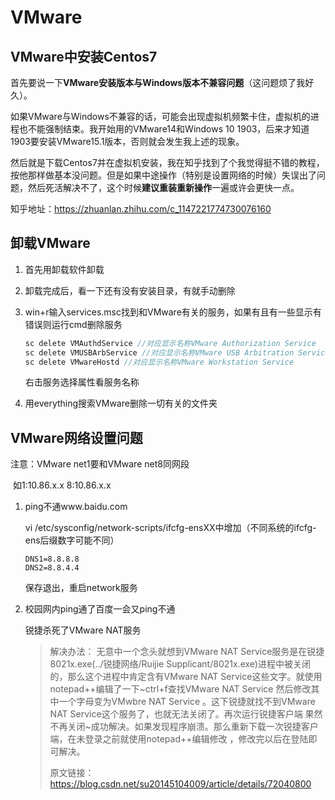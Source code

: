 # VMware

## VMware中安装Centos7

首先要说一下**VMware安装版本与Windows版本不兼容问题**（这问题烦了我好久）。

如果VMware与Windows不兼容的话，可能会出现虚拟机频繁卡住，虚拟机的进程也不能强制结束。我开始用的VMware14和Windows 10 1903，后来才知道1903要安装VMware15.1版本，否则就会发生我上述的现象。

然后就是下载Centos7并在虚拟机安装，我在知乎找到了个我觉得挺不错的教程，按他那样做基本没问题。但是如果中途操作（特别是设置网络的时候）失误出了问题，然后死活解决不了，这个时候**建议重装重新操作**一遍或许会更快一点。

知乎地址：https://zhuanlan.zhihu.com/c_1147221774730076160

## 卸载VMware

1. 首先用卸载软件卸载

2. 卸载完成后，看一下还有没有安装目录，有就手动删除

3. win+r输入services.msc找到和VMware有关的服务，如果有且有一些显示有错误则运行cmd删除服务

   ```java
   sc delete VMAuthdService //对应显示名称VMware Authorization Service
   sc delete VMUSBArbService //对应显示名称VMware USB Arbitration Service
   sc delete VMwareHostd //对应显示名称VMware Workstation Service
   ```

   右击服务选择属性看服务名称

4. 用everything搜索VMware删除一切有关的文件夹

## VMware网络设置问题

注意：VMware net1要和VMware net8同网段

​			如1:10.86.x.x   8:10.86.x.x

1. ping不通www.baidu.com

   vi /etc/sysconfig/network-scripts/ifcfg-ensXX中增加（不同系统的ifcfg-ens后缀数字可能不同）

   ```
   DNS1=8.8.8.8
   DNS2=8.8.4.4
   ```

   保存退出，重启network服务

2. 校园网内ping通了百度一会又ping不通

   锐捷杀死了VMware NAT服务

   > 解决办法：
   > 无意中一个念头就想到VMware NAT Service服务是在锐捷8021x.exe(../锐捷网络/Ruijie Supplicant/8021x.exe)进程中被关闭的，那么这个进程中肯定含有VMware NAT Service这些文字。就使用notepad++编辑了一下~ctrl+f查找VMware NAT Service 然后修改其中一个字母变为VMwbre NAT Service 。这下锐捷就找不到VMware NAT Service这个服务了，也就无法关闭了。再次运行锐捷客户端 果然不再关闭~成功解决。如果发现程序崩溃。那么重新下载一次锐捷客户端，在未登录之前就使用notepad++编辑修改 ，修改完以后在登陆即可解决。
   > 
   > 原文链接：https://blog.csdn.net/su20145104009/article/details/72040800
   
   



